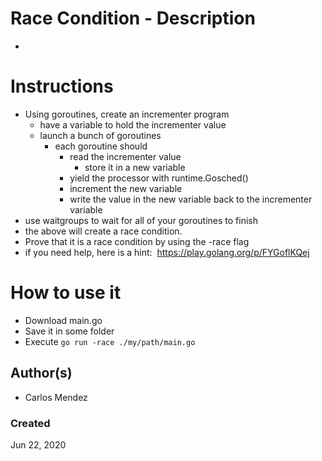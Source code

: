#  Race Condition - Description

-

# Instructions

* Using goroutines, create an incrementer program
  * have a variable to hold the incrementer value
  * launch a bunch of goroutines
    * each goroutine should
      * read the incrementer value
        * store it in a new variable
      * yield the processor with runtime.Gosched()
      * increment the new variable
      * write the value in the new variable back to the incrementer variable
* use waitgroups to wait for all of your goroutines to finish
* the above will create a race condition.
* Prove that it is a race condition by using the -race flag
* if you need help, here is a hint: ​ https://play.golang.org/p/FYGoflKQej

# How to use it

* Download main.go
* Save it in some folder
* Execute `go run -race ./my/path/main.go`

## Author(s)

* Carlos Mendez

### Created

Jun 22, 2020